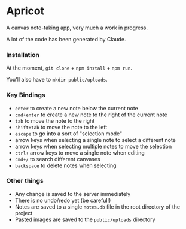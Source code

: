 # Apricot

A canvas note-taking app, very much a work in progress.

A lot of the code has been generated by Claude.

### Installation

At the moment, `git clone` + `npm install` + `npm run`. 

You'll also have to `mkdir public/uploads`.

### Key Bindings
 
- `enter` to create a new note below the current note
- `cmd+enter` to create a new note to the right of the current note
- `tab` to move the note to the right
- `shift+tab` to move the note to the left
- `escape` to go into a sort of "selection mode"
- arrow keys when selecting a single note to select a different note
- arrow keys when selecting multiple notes to move the selection
- `ctrl+` arrow keys to move a single note when editing
- `cmd+/` to search different canvases
- `backspace` to delete notes when selecting


### Other things

- Any change is saved to the server immediately
- There is no undo/redo yet (be careful!)
- Notes are saved to a single `notes.db` file in the root directory of the project
- Pasted images are saved to the `public/uploads` directory